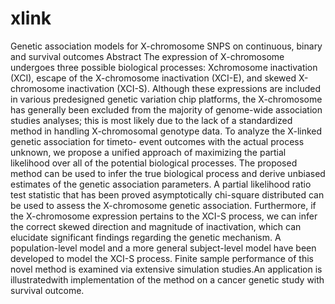 # xlink
Genetic association models for X-chromosome SNPS on continuous, binary and survival outcomes
Abstract
The expression of X-chromosome undergoes three possible biological processes: Xchromosome
inactivation (XCI), escape of the X-chromosome inactivation (XCI-E),
and skewed X-chromosome inactivation (XCI-S). Although these expressions are
included in various predesigned genetic variation chip platforms, the X-chromosome
has generally been excluded from the majority of genome-wide association studies
analyses; this is most likely due to the lack of a standardized method in handling
X-chromosomal genotype data. To analyze the X-linked genetic association for timeto-
event outcomes with the actual process unknown, we propose a unified approach
of maximizing the partial likelihood over all of the potential biological processes. The
proposed method can be used to infer the true biological process and derive unbiased
estimates of the genetic association parameters. A partial likelihood ratio test statistic
that has been proved asymptotically chi-square distributed can be used to assess the
X-chromosome genetic association. Furthermore, if the X-chromosome expression
pertains to the XCI-S process, we can infer the correct skewed direction and magnitude
of inactivation, which can elucidate significant findings regarding the genetic
mechanism. A population-level model and a more general subject-level model have
been developed to model the XCI-S process. Finite sample performance of this novel
method is examined via extensive simulation studies.An application is illustratedwith
implementation of the method on a cancer genetic study with survival outcome.
